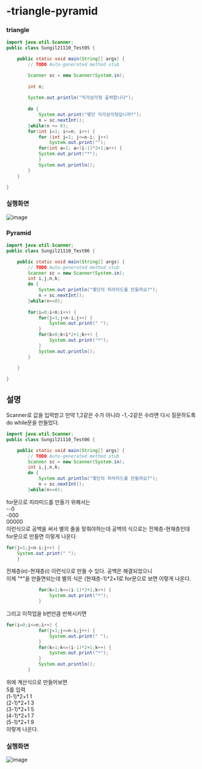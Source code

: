 # -triangle-pyramid

### triangle

```java
import java.util.Scanner;
public class Sungil21110_Test05 {

	public static void main(String[] args) {
		// TODO Auto-generated method stub

		Scanner sc = new Scanner(System.in);
		
		int n;
		
		System.out.println("직각삼각형 출력합니다");
		
		do {
			System.out.print("몇단 직각삼각형입니까?");
			n = sc.nextInt();
		}while(n <= 0);
		for(int i=1; i<=n; i++) {
			for (int j=1; j<=n-i; j++)
				System.out.print("");
			for(int a=1; a<(i-1)*2+1;a++) {
			System.out.print("*");
			}			
			System.out.println();
		}
	}

}
```
### 실행화면
![image](https://user-images.githubusercontent.com/123055714/224196982-7820a91b-dbdc-405a-acd9-10f33eeee7e2.png)


### Pyramid

```java
import java.util.Scanner;
public class Sungil21110_Test06 {

	public static void main(String[] args) {
		// TODO Auto-generated method stub
		Scanner sc = new Scanner(System.in);
		int i,j,n,k;
		do {
			System.out.println("몇단의 피라미드를 만들까요?");
			n = sc.nextInt();
		}while(n<=0);
		
		for(i=0;i<n;i++) {
			for(j=1;j<n-i;j++) {
				System.out.print(" ");
			}
			for(k=0;k<i*2+1;k++) {
				System.out.print("*");
			}
			System.out.println();
		}
	
	}

}
```

## 설명
Scanner로 값을 입력받고 만약 1,2같은 수가 아니라 -1,-2같은 수라면 다시 질문하도록 do while문을 만들었다.
```java
import java.util.Scanner;
public class Sungil21110_Test06 {

	public static void main(String[] args) {
		// TODO Auto-generated method stub
		Scanner sc = new Scanner(System.in);
		int i,j,n,k;
		do {
			System.out.println("몇단의 피라미드를 만들까요?");
			n = sc.nextInt();
		}while(n<=0);

```

for문으로 피라미드를 만들기 위해서는<br>
--0<br>
-000<br>
00000<br>
이런식으로 공백을 써서 별의 줄을 맞춰야하는데
공백의 식으로는 전체층-현재층인데 for문으로 만들면 이렇게 나온다
```java
for(j=1;j<n-i;j++) {
	System.out.print(" ");
	}
```
전체층(n)-현재층(i) 이런식으로 만들 수 있다. 공백은 해결되었으니<br>
이제 "*"을 만들면되는데
별의 식은 (현재층-1)*2+1로 for문으로 보면 이렇게 나온다.
```java
			for(k=1;k<=(i-1)*2+1;k++) {
				System.out.print("*");
			}
```
그리고 이작업을 b번만큼 반복시키면
```java
for(i=0;i<=n;i++) {
			for(j=1;j<=n-i;j++) {
				System.out.print(" ");
			}
			for(k=1;k<=(i-1)*2+1;k++) {
				System.out.print("*");
			}
			System.out.println();
		}
```
위에 계산식으로 만들어보면<br>
5를 입력<br>
(1-1)*2+1  1<br>
(2-1)*2+1  3<br>
(3-1)*2+1  5<br>
(4-1)*2+1  7<br>
(5-1)*2+1  9<br>
이렇게 나온다.

### 실행화면
![image](https://user-images.githubusercontent.com/123055714/224196534-150470ba-3597-4d93-b27d-394e704aa699.png)
